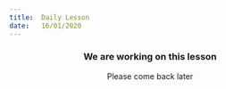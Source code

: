 ```yaml
---
title:  Daily Lesson
date:   16/01/2020
---
```


### <center>We are working on this lesson</center>
<center>Please come back later</center>